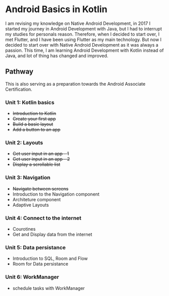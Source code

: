 # Android Basics in Kotlin

I am revising my knowledge on Native Android Development, in 2017 I started my journey in Android Development with Java, but I had to interrupt my studies for personals reason. Therefore, when I decided to start over, I met Flutter, and I have been using Flutter as my main technology. But now I decided to start over with Native Android Development as it was always a passion. This time, I am learning Android Development with Kotlin instead of Java, and lot of thing has changed and improved.

## Pathway

This is also serving as a preparation towards the Android Associate Certification.

### Unit 1: Kotlin basics

- ~~Introduction to Kotlin~~
- ~~Create your first app~~
- ~~Build a basic layout~~
- ~~Add a button to an app~~

### Unit 2: Layouts

- ~~Get user input in an app - 1~~
- ~~Get user input in an app - 2~~
- ~~Display a scrollable list~~

### Unit 3: Navigation

-   ~~Navigate between screens~~
-   Introduction to the Navigation component
-   Architeture component
-   Adaptive Layouts

### Unit 4: Connect to the internet

-  Courotines
-  Get and Display data from the internet

### Unit 5: Data persistance

- Introduction to SQL, Room and Flow
- Room for Data persistance

### Unit 6: WorkManager

- schedule tasks with WorkManager
